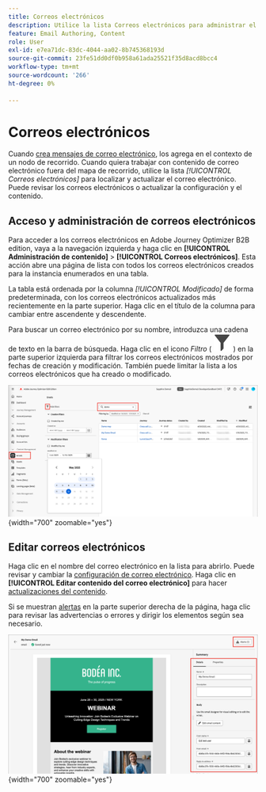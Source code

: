 ```yaml
---
title: Correos electrónicos
description: Utilice la lista Correos electrónicos para administrar el contenido del correo electrónico en Adobe Journey Optimizer B2B edition. Puede evaluar y actualizar fácilmente los correos electrónicos entre sus recorridos.
feature: Email Authoring, Content
role: User
exl-id: e7ea71dc-83dc-4044-aa02-8b745368193d
source-git-commit: 23fe51dd0df0b958a61ada25521f35d8acd8bcc4
workflow-type: tm+mt
source-wordcount: '266'
ht-degree: 0%

---
```


# Correos electrónicos

Cuando [crea mensajes de correo electrónico](./add-email.md), los agrega en el contexto de un nodo de recorrido. Cuando quiera trabajar con contenido de correo electrónico fuera del mapa de recorrido, utilice la lista _[!UICONTROL Correos electrónicos]_ para localizar y actualizar el correo electrónico. Puede revisar los correos electrónicos o actualizar la configuración y el contenido.

## Acceso y administración de correos electrónicos

Para acceder a los correos electrónicos en Adobe Journey Optimizer B2B edition, vaya a la navegación izquierda y haga clic en **[!UICONTROL Administración de contenido]** > **[!UICONTROL Correos electrónicos]**. Esta acción abre una página de lista con todos los correos electrónicos creados para la instancia enumerados en una tabla.

La tabla está ordenada por la columna _[!UICONTROL Modificado]_ de forma predeterminada, con los correos electrónicos actualizados más recientemente en la parte superior. Haga clic en el título de la columna para cambiar entre ascendente y descendente.

Para buscar un correo electrónico por su nombre, introduzca una cadena de texto en la barra de búsqueda. Haga clic en el icono _Filtro_ ( ![Icono de filtro](../assets/do-not-localize/icon-filter.svg) ) en la parte superior izquierda para filtrar los correos electrónicos mostrados por fechas de creación y modificación. También puede limitar la lista a los correos electrónicos que ha creado o modificado.

![Acceda a la biblioteca de plantillas de correo electrónico y filtre por nombre y fechas](./assets/emails-list-filtered.png){width="700" zoomable="yes"}

## Editar correos electrónicos

Haga clic en el nombre del correo electrónico en la lista para abrirlo. Puede revisar y cambiar la [configuración de correo electrónico](./add-email.md#define-the-email-settings). Haga clic en **[!UICONTROL Editar contenido del correo electrónico]** para hacer [actualizaciones del contenido](./email-authoring.md).

Si se muestran [alertas](./add-email.md#check-alerts) en la parte superior derecha de la página, haga clic para revisar las advertencias o errores y dirigir los elementos según sea necesario.

![Abre el correo electrónico para hacer actualizaciones](./assets/email-open-update.png){width="700" zoomable="yes"}
